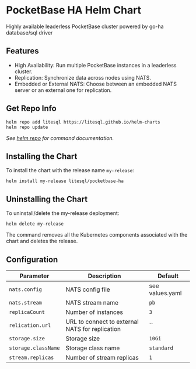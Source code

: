 # PocketBase HA Helm Chart

Highly available leaderless PocketBase cluster powered by go-ha database/sql driver

## Features

- High Availability: Run multiple PocketBase instances in a leaderless cluster.
- Replication: Synchronize data across nodes using NATS.
- Embedded or External NATS: Choose between an embedded NATS server or an external one for replication.

## Get Repo Info

```console
helm repo add litesql https://litesql.github.io/helm-charts
helm repo update
```

_See [helm repo](https://helm.sh/docs/helm/helm_repo/) for command documentation._

## Installing the Chart

To install the chart with the release name `my-release`:

```console
helm install my-release litesql/pocketbase-ha
```

## Uninstalling the Chart

To uninstall/delete the my-release deployment:

```console
helm delete my-release
```

The command removes all the Kubernetes components associated with the chart and deletes the release.

## Configuration

| Parameter               | Description                                     | Default          |
|-------------------------|-------------------------------------------------|------------------|
| `nats.config`           | NATS config file                                | see values.yaml  |
| `nats.stream`           | NATS stream name                                | `pb`             |
| `replicaCount`          | Number of instances                             | `3`              |
| `relication.url`        | URL to connect to external NATS for replication | ``               |
| `storage.size`          | Storage size                                    | `10Gi`           |
| `storage.className`     | Storage class name                              | `standard`       |
| `stream.replicas`       | Number of stream replicas                       | `1`              |